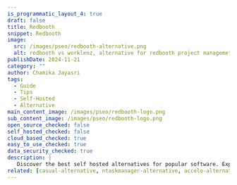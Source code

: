 ```yaml
---
is_programmatic_layout_4: true
draft: false
title: Redbooth
snippet: Redbooth
image:
  src: /images/pseo/redbooth-alternative.png
  alt: redbooth vs worklenz, alternative for redbooth project managemet tool, task management, resource management, productivity, self-hosted
publishDate: 2024-11-21
category: ""
author: Chamika Jayasri
tags:
  - Guide
  - Tips
  - Self-Hosted
  - Alternative
main_content_image: /images/pseo/redbooth-logo.png
sub_content_image: /images/pseo/redbooth-logo.png
open_source_checked: false
self_hosted_checked: false
cloud_based_checked: true
easy_to_use_checked: true
data_security_checked: true
description: |
   Discover the best self hosted alternatives for popular software. Explore our comprehensive guides and find the perfect solution for your needs today.
related: [casual-alternative, ntaskmanager-alternative, accelo-alternative, notion-alternative]
---
```

